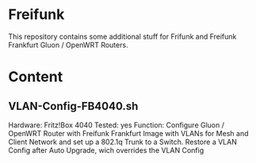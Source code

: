 # Freifunk
This repository contains some additional stuff for Frifunk and Freifunk Frankfurt Gluon / OpenWRT Routers.

# Content
## VLAN-Config-FB4040.sh
Hardware: Fritz!Box 4040
Tested: yes
Function:
Configure Gluon / OpenWRT Router with Freifunk Frankfurt Image with VLANs for Mesh and Client Network and set up a 802.1q Trunk to a Switch.
Restore a VLAN Config after Auto Upgrade, wich overrides the VLAN Config

